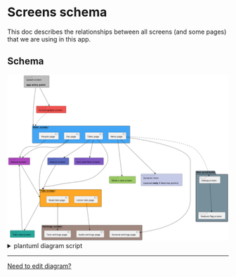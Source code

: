 # Screens schema

This doc describes the relationships between all screens (and some pages) that we are using in this app.

## Schema

<img src="./arts/screens_schema.png" alt="Screens schema"/>

<details>
    <summary>plantuml diagram script</summary>

    @startuml
    frame "Splash screen\n\n<b>app entry point</b>" as screenSplash #bdbdbd
    
    frame "Main screen" as screenMain #42a5f5 {
    [Tales page] as mainPageTales
    [Fav page] as mainPageFav
    [People page] as mainPagePeople
    [Menu page] as mainPageMenu
    }
    
    frame "Settings screen" as screenSettings #a1887f{
    [General settings page] as pageSettingsGeneral
    [Audio settings page] as pageSettingsAudio
    [Text settings page] as pageSettingsText
    }
    frame "Sort and filter screen" as screenSortAndFilter #7e57c2
    frame "Search screen" as screenSearch #5c6bc0
    frame "Person screen" as screenPerson #ab47bc
    frame "Tale crew screen" as screenTaleCrew #26a69a
    frame "What's new screen" as screenWhatsNew #9ccc65
    frame "Dynamic item\n\n(opened <b>only</b> if data has points)" as screenDynamicItem #c5cae9
    frame "Forced update screen" as screenForcedUpdate #ef5350
    
    package "Non-prod build" #78909c{
    frame "Debug screen" as screenDebug
    frame "Feature flag screen" as screenFeatureFlag
    }
    
    frame "Tale screen" as screenTale #ffa726 {
    [Read tale page] as pageTaleRead
    [Listen tale page] as pageTaleListen
    }
    
    screenSplash --down--> screenMain
    screenSplash ---> screenForcedUpdate
    
    screenForcedUpdate ..down.> screenMain
    
    mainPageTales --down-> screenTale
    mainPageTales ---> screenSortAndFilter
    mainPageTales --down-> screenSearch
    mainPageFav ---> screenTale
    mainPageFav ---> screenPerson
    mainPagePeople ---> screenPerson
    mainPageMenu ----> pageSettingsGeneral
    mainPageMenu -..-> screenDebug
    mainPageMenu ----> screenWhatsNew
    mainPageMenu ----> screenDynamicItem
    
    screenPerson --down-> screenTale
    
    screenSearch ---> screenTale
    
    screenTale ---> screenTaleCrew
    pageTaleRead ---> pageSettingsText
    pageTaleListen ---> pageSettingsAudio
    
    screenTaleCrew --up-> screenPerson
    
    screenDebug -down--> screenFeatureFlag
    @enduml

</details>

----------------

[Need to edit diagram?](edit_plantuml_diagrams.md)